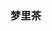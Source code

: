 ### 梦里茶 

<!--
**ahangchen/ahangchen** is a ✨ _special_ ✨ repository because its `README.md` (this file) appears on your GitHub profile.

![ahangchne's github stats](https://github-readme-stats.vercel.app/api?username=ahangchen)
-->
